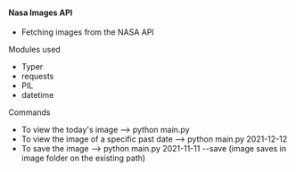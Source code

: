 #### Nasa Images API
- Fetching images from the NASA API

Modules used
  - Typer
  - requests
  - PIL
  - datetime


Commands
  - To view the today's image --> python main.py
  - To view the image of a specific past date --> python main.py 2021-12-12
  - To save the image --> python main.py 2021-11-11 --save (image saves in image folder on the existing path)
